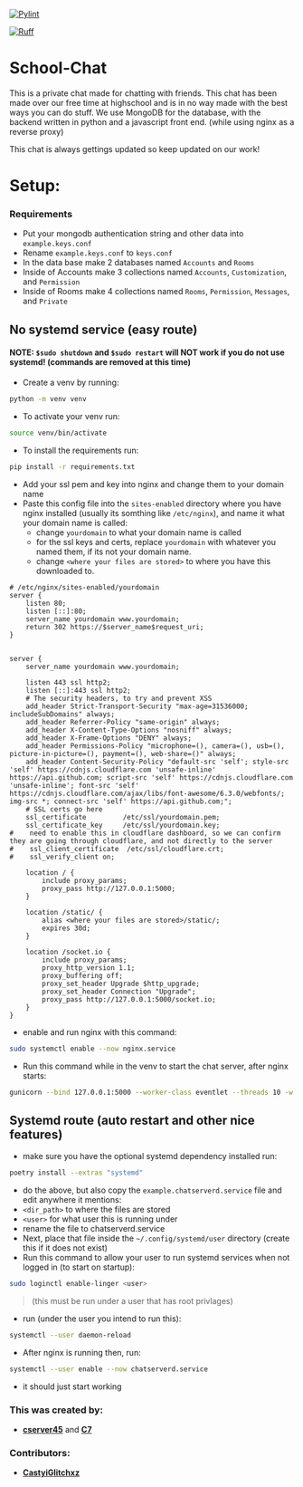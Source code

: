 [![Pylint](https://github.com/01000011-00110111/School-Chat/actions/workflows/pylint.yml/badge.svg?branch=main)](https://github.com/01000011-00110111/School-Chat/actions/workflows/pylint.yml)

[![Ruff](https://github.com/01000011-00110111/School-Chat/actions/workflows/ruff.yml/badge.svg?branch=main)](https://github.com/01000011-00110111/School-Chat/actions/workflows/ruff.yml)

# School-Chat
This is a private chat made for chatting with friends. This chat has been made over our free time at highschool and is in no way made with the best ways you can do stuff. We use MongoDB for the database, with the backend written in python and a javascript front end. (while using nginx as a reverse proxy)

This chat is always gettings updated so keep updated on our work!

# **Setup**:

### Requirements
- Put your mongodb authentication string and other data into `example.keys.conf`
- Rename `example.keys.conf` to `keys.conf`
- In the data base make 2 databases named `Accounts` and `Rooms`
- Inside of Accounts make 3 collections named `Accounts`, `Customization`, and `Permission`
- Inside of Rooms make 4 collections named `Rooms`, `Permission`, `Messages`, and `Private`

## No systemd service (easy route)
#### NOTE: `$sudo shutdown` and `$sudo restart` will NOT work if you do not use systemd! (commands are removed at this time)
- Create a venv by running:
```bash
python -m venv venv
```
- To activate your venv run:
```bash
source venv/bin/activate
```
- To install the requirements run:
```bash
pip install -r requirements.txt
```
- Add your ssl pem and key into nginx and change them to your domain name
- Paste this config file into the `sites-enabled` directory where you have nginx installed (usually its somthing like `/etc/nginx`), and name it what your domain name is called:
  - change `yourdomain` to what your domain name is called
  - for the ssl keys and certs, replace `yourdomain` with whatever you named them, if its not your domain name.
  - change `<where your files are stored>` to where you have this downloaded to.
```nginx
# /etc/nginx/sites-enabled/yourdomain
server {
    listen 80;
    listen [::]:80;
    server_name yourdomain www.yourdomain;
    return 302 https://$server_name$request_uri;
}


server {
    server_name yourdomain www.yourdomain;

    listen 443 ssl http2;
    listen [::]:443 ssl http2;
    # The security headers, to try and prevent XSS
    add_header Strict-Transport-Security "max-age=31536000; includeSubDomains" always;
    add_header Referrer-Policy "same-origin" always;
    add_header X-Content-Type-Options "nosniff" always;
    add_header X-Frame-Options "DENY" always;
    add_header Permissions-Policy "microphone=(), camera=(), usb=(), picture-in-picture=(), payment=(), web-share=()" always;
    add_header Content-Security-Policy "default-src 'self'; style-src 'self' https://cdnjs.cloudflare.com 'unsafe-inline' https://api.github.com; script-src 'self' https://cdnjs.cloudflare.com 'unsafe-inline'; font-src 'self' https://cdnjs.cloudflare.com/ajax/libs/font-awesome/6.3.0/webfonts/; img-src *; connect-src 'self' https://api.github.com;";
    # SSL certs go here
    ssl_certificate         /etc/ssl/yourdomain.pem;
    ssl_certificate_key     /etc/ssl/yourdomain.key;
#    need to enable this in cloudflare dashboard, so we can confirm they are going through cloudflare, and not directly to the server
#    ssl_client_certificate  /etc/ssl/cloudflare.crt;
#    ssl_verify_client on;

    location / {
        include proxy_params;
        proxy_pass http://127.0.0.1:5000;
    }

    location /static/ {
        alias <where your files are stored>/static/;
        expires 30d;
    }

    location /socket.io {
        include proxy_params;
        proxy_http_version 1.1;
        proxy_buffering off;
        proxy_set_header Upgrade $http_upgrade;
        proxy_set_header Connection "Upgrade";
        proxy_pass http://127.0.0.1:5000/socket.io;
    }
}
```
- enable and run nginx with this command:
```bash
sudo systemctl enable --now nginx.service
```
- Run this command while in the venv to start the chat server, after nginx starts: 
```bash
gunicorn --bind 127.0.0.1:5000 --worker-class eventlet --threads 10 -w 1 main:app
```


## Systemd route (auto restart and other nice features)
- make sure you have the optional systemd dependency installed run:
```bash
poetry install --extras "systemd"
```
- do the above, but also copy the `example.chatserverd.service` file and edit anywhere it mentions:
 - `<dir_path>` to where the files are stored
 - `<user>` for what user this is running under
 - rename the file to chatserverd.service
- Next, place that file inside the `~/.config/systemd/user` directory (create this if it does not exist)
- Run this command to allow your user to run systemd services when not logged in (to start on startup):
```bash
sudo loginctl enable-linger <user>
```
> (this must be run under a user that has root privlages)
- run (under the user you intend to run this):
```bash
systemctl --user daemon-reload
```
- After nginx is running then, run:
```bash
systemctl --user enable --now chatserverd.service
```
- it should just start working

### This was created by:
- [**cserver45**](https://github.com/cserver45) and [**C7**](https://github.com/01000011-00110111)

### Contributors:
-  [**CastyiGlitchxz**](https://github.com/CastyiGlitchxz)